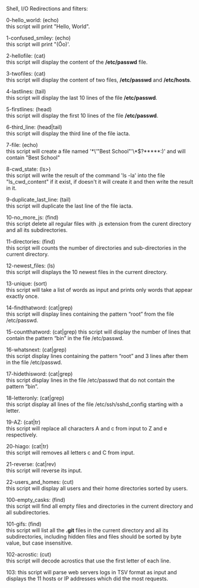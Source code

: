 Shell, I/O Redirections and filters:  

0-hello_world:  (echo)  
	this script will print "Hello, World".

1-confused_smiley:  (echo)  
	this script will print "(Ôo)'.

2-hellofile:  (cat)  
	this script will display the content of the **/etc/passwd** file.

3-twofiles:  (cat)  
	this script will display the content of two files, **/etc/passwd** and **/etc/hosts**.

4-lastlines: (tail)  
	this script will display the last 10 lines of the file **/etc/passwd**.

5-firstlines: (head)  
	this script will display the first 10 lines of the file **/etc/passwd**.

6-third_line: (head|tail)  
	this script will display the third line of the file iacta.

7-file: (echo)  
	this script will create a file named '\*\\'"Best School"\'\\*$\?\*\*\*\*\*:)' and will contain "Best School"

8-cwd_state: (ls>)  
	this script will write the result of the command 'ls -la' into the file "ls_cwd_content" if it exist, if doesn't it will create it and then write the result in it.

9-duplicate_last_line: (tail)  
	this script will duplicate the last line of the file iacta.

10-no_more_js: (find)  
	this script delete all regular files with .js extension from the curent directory and all its subdirectories.

11-directories: (find)  
	this script will counts the number of directories and sub-directories in the current directory.

12-newest_files: (ls)  
	this script will displays the 10 newest files in the current directory.

13-unique: (sort)  
	this script will take a list of words as input and prints only words that appear exactly once.

14-findthatword: (cat|grep)  
	this script will display lines containing the pattern “root” from the file /etc/passwd.

15-countthatword: (cat|grep)
	this script will display the number of lines that contain the pattern “bin” in the file /etc/passwd.

16-whatsnext: (cat|grep)  
	this script display lines containing the pattern “root” and 3 lines after them in the file /etc/passwd.

17-hidethisword: (cat|grep)  
	this script display lines in the file /etc/passwd that do not contain the pattern “bin”.

18-letteronly: (cat|grep)  
	this script display all lines of the file /etc/ssh/sshd_config starting with a letter.

19-AZ: (cat|tr)  
	this script will replace all characters A and c from input to Z and e respectively.

20-hiago: (cat|tr)  
	this script will removes all letters c and C from input.

21-reverse: (cat|rev)  
	this script will reverse its input.

22-users_and_homes: (cut)  
	this script will display all users and their home directories sorted by users.

100-empty_casks: (find)  
	this script will find all empty files and directories in the current directory and all subdirectories.

101-gifs: (find)  
	this script will list all the **.git** files in the current directory and all its subdirectories, including hidden files and files should be sorted by byte value, but case insensitive.

102-acrostic: (cut)  
	this script will decode acrostics that use the first letter of each line.

 103:
 this script will parse web servers logs in TSV format as input and displays the 11 hosts or IP addresses which did the most requests.
